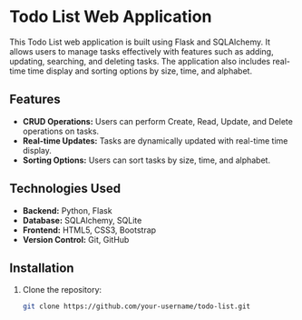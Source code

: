 # Todo List Web Application

This Todo List web application is built using Flask and SQLAlchemy. It allows users to manage tasks effectively with features such as adding, updating, searching, and deleting tasks. The application also includes real-time time display and sorting options by size, time, and alphabet.

## Features

- **CRUD Operations:** Users can perform Create, Read, Update, and Delete operations on tasks.
- **Real-time Updates:** Tasks are dynamically updated with real-time time display.
- **Sorting Options:** Users can sort tasks by size, time, and alphabet.

## Technologies Used

- **Backend:** Python, Flask
- **Database:** SQLAlchemy, SQLite
- **Frontend:** HTML5, CSS3, Bootstrap
- **Version Control:** Git, GitHub

## Installation

1. Clone the repository:

   ```bash
   git clone https://github.com/your-username/todo-list.git
